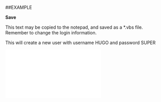 
##EXAMPLE

**Save**

This text may be copied to the notepad, and saved as a *.vbs file. Remember to change the login information.



This will create a new user with username HUGO and password SUPER

![](..\..\Examples\vbs\SOUser.Save.vbs.txt)

